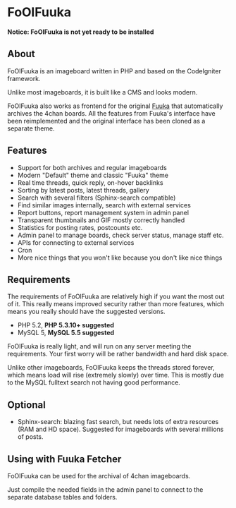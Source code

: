 FoOlFuuka
=========

__Notice: FoOlFuuka is not yet ready to be installed__


About
-----

FoOlFuuka is an imageboard written in PHP and based on the CodeIgniter framework.

Unlike most imageboards, it is built like a CMS and looks modern.

FoOlFuuka also works as frontend for the original [Fuuka](http://code.google.com/p/fuuka/) that automatically archives the 4chan boards. All the features from Fuuka's interface have been reimplemented and the original interface has been cloned as a separate theme.

Features
--------

* Support for both archives and regular imageboards
* Modern "Default" theme and classic "Fuuka" theme
* Real time threads, quick reply, on-hover backlinks
* Sorting by latest posts, latest threads, gallery
* Search with several filters (Sphinx-search compatible)
* Find similar images internally, search with external services
* Report buttons, report management system in admin panel
* Transparent thumbnails and GIF mostly correctly handled
* Statistics for posting rates, postcounts etc.
* Admin panel to manage boards, check server status, manage staff etc.
* APIs for connecting to external services
* Cron
* More nice things that you won't like because you don't like nice things

Requirements
------------

The requirements of FoOlFuuka are relatively high if you want the most out of it. This really means improved security rather than more features, which means you really should have the suggested versions.

* PHP 5.2, __PHP 5.3.10+ suggested__
* MySQL 5, __MySQL 5.5 suggested__

FoOlFuuka is really light, and will run on any server meeting the requirements. Your first worry will be rather bandwidth and hard disk space.

Unlike other imageboards, FoOlFuuka keeps the threads stored forever, which means load will rise (extremely slowly) over time. This is mostly due to the MySQL fulltext search not having good performance.

Optional
--------

* Sphinx-search: blazing fast search, but needs lots of extra resources (RAM and HD space). Suggested for imageboards with several millions of posts.

Using with Fuuka Fetcher
------------------------

FoOlFuuka can be used for the archival of 4chan imageboards.

Just compile the needed fields in the admin panel to connect to the separate database tables and folders.

